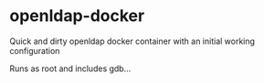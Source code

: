 # openldap-docker
Quick and dirty openldap docker container with an initial working configuration

Runs as root and includes gdb...
